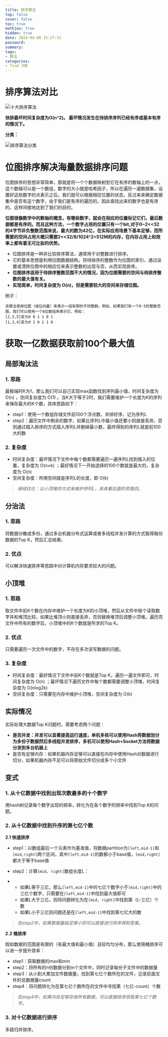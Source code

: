 ```yaml
---
title: 排序算法
top: false
cover: false
toc: true
mathjax: true
hidden: true
date: 2024-04-08 15:27:31
password:
summary:
tags:
- 算法
categories:
- find JOB
---
```






# 排序算法对比



![十大排序算法](https://oss.javaguide.cn/github/javaguide/cs-basics/sorting-algorithms/sort1.png)

**快排最坏时间复杂度为O(n^2)。 最坏情况发生在待排序序列已经有序或基本有序的情况下。**



**分类：**



![排序算法分类](https://oss.javaguide.cn/github/javaguide/cs-basics/sorting-algorithms/sort2.png)

# 位图排序解决海量数据排序问题

位图排序的思想非常简单，那就是将一个个数据映射到它在有序的数轴上的一点，这个数轴可以是一个数组，数字的大小就是哈希因子，所以在遍历一遍数据集，设置好这些数字的点表示之后，我们就可以根据相应位置的状态，反过来来确定数据集中是否有这个数字，由于我们是有序的遍历的，因此查找出来的数字也是有序的，这样间接地达到了我们的目的。

**位图很像数学中的数轴的概念，有哪些数字，就会在相应的位置标记它们，最后数据都是有序的。而且这种方法，一个数字占用的位置只有一个bit,对于0~2<<32的4字节非负整数范围来说，最大的数为42亿，在实际应用场景下基本足够，而所需要的空间占用大概只需要2<<32/8/1024^2=512M的内存，在内存占用上和效率上都有着无可比拟的优势。**

- 位图排序是一种非比较排序算法，通常用于对整数进行排序。
- 它的基本思想是利用位图数据结构，将待排序的整数作为位图的索引，通过设置或清除位图中的相应位来表示整数的出现与否，从而实现排序。
- **位图排序适用于待排序整数范围不大的情况，因为位图需要的空间与待排序整数的最大值有关。**
- **实现简单，时间复杂度为 O(n)，但是需要较大的空间来存储位图。**





例子：

```
该算法使用位图（或位向量）来表示一组有限的不同整数。例如，如果我们有一个0-5的整数范围，我们可以使用一个6位数组来表示它，例如：
[2,3,5]变为0 0 1 1 0 1 
[1,3,4]变为0 1 0 1 1 0
```







# 获取一亿数据获取前100个最大值

## **局部淘汰法**

### **1. 思路**

最极端时K为1，那么我们可以自己实现max函数找到序列最小值，时间复杂度为 O(n) ，空间复杂度为 O(1) 。当K大于等于2时，我们需要维护一个长度为K的序列来保存最大的K个数，具体思路如下：

- step1：使用一个数组存储文件前100个浮点数，并排好序，记为序列L
- step2：遍历文件中剩余的数字，如果比序列L中最小值还要小则直接丢弃，否则通过插入排序的方式插入序列L并删掉最小数，最终得到的序列L就是前100大的数

### 2. **复杂度**

- 时间复杂度：最坏情况下文件中每个数都需要遍历一遍序列L找到插入的位置，复杂度为 O(n×k) ；最好情况下一开始选择的100个数就是最大的，复杂度为 O(n)
- 空间复杂度：所用空间就是序列L的长度，即 O(k)

> *继续优化：以小顶堆的方式来维护序列L，具体看后面的思路四。*





## **分治法**

### **1. 思路**

将数据分散成多份，通过多台机器分布式运算或者多线程并发计算的方式取得每份数据的Top K，然后汇总结果。

### **2. 优点**

可以解决快速排序等思路中对计算机内存要求较大的问题。

## **小顶堆**

### **1. 思路**

取文件中前K个数在内存中维护一个长度为K的小顶堆，然后从文件中挨个读取数字并和堆顶比较，如果比堆顶小则直接丢弃，否则替换堆顶后调整小顶堆。遍历完文件中所有的数字后，小顶堆中的K个数就是所求的Top K。

### **2. 优点**

只需要遍历一次文件中的数字，不存在多次读写数据的问题。

### **3. 复杂度**

- 时间复杂度：最好情况下文件中前K个数就是Top K，遍历一遍文件即可，时间复杂度为 O(n) ；最坏情况下遍历文件中每个数都需要调整小顶堆，时间复杂度为 O(nlog2k)
- 空间复杂度：只需要在内存中维护小顶堆，空间复杂度为 O(k)







## **实际情况**

实际处理大数据Top K问题时，需要考虑两个问题：

- **是否并发：并发可以显著提高运行速度，单机多核可以使用Hash将数据划分为多份子数据然后多线程并发排序，多机可以使用Hash+Socket方法将数据分发到多台机器上**
- 是否有足够内存：如果机器内存足够可以直接在内存中使用Hash对数据进行切分，如果机器内存不足可以将原始文件切分成多个小文件





## **变式**

### **1. 从十亿数据中找到出现次数最多的十个数字**

用hash树记录每个数字出现的频率，转化为在各个数字的频率中找到Top K的问题。

### **2. 从十亿数据中找到升序的第七亿个数**

**2.1 快速排序**

- step1：以数组最后一个元素作为基准值，将数据partition为`[left,mid-1]`和`[mid,right]`两个区间，其中`[left,mid-1]`的数都小于base值，`[mid,right]`都大于等于base值

- step2：计算`[mid, right]`数组长度L：

- - 如果L等于三亿，那么`[left,mid-1]`中的七亿个数字小于`[mid,right]`中的三亿个数字，只需要在`[left,mid-1]`中找到最大值即可
  - 如果L大于三亿，则将问题转化为在`[mid, right]`中找到第（L-三亿）个数
  - 如果L小于三亿则问题还是在`[left,mid-1]`中找到第七亿大的数

> *在step2中，如果数据量级足够小则可以直接进行排序得到答案。*

**2.2 桶排序**

假如数据的范围是有限的（有最大值和最小值）且较均匀分布，那么使用桶排序可以进一步提升效率：

- step1：获取数据的max和min
- step2：将所有的n份数据分到m个文件中，同时记录每份子文件中的数据量
- step3：从小到大累加文件数据量，找到第七亿个数所在的文件，记录前面文件的总数据量count
- step4：将问题转化为在第七亿个数所在的文件中寻找第（七亿-count）个数

> *在step4中，如果内存足够存放所有数据，可以直接排序获取第七亿个数字。*

### **3. 对十亿数据进行排序**

多路归并排序。





